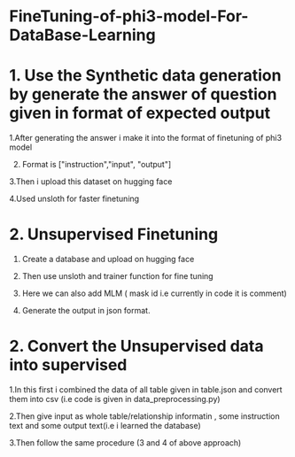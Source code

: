 # FineTuning-of-phi3-model-For-DataBase-Learning


# 1. Use the Synthetic data generation by generate the answer of question given  in format of expected output
1.After generating the answer i make it into the format of finetuning of phi3 model

2. Format is ["instruction","input", "output"]

3.Then i upload this dataset on hugging face 

4.Used unsloth for faster finetuning

# 2. Unsupervised Finetuning
1. Create a database and upload on hugging face

2. Then use unsloth and trainer function for fine tuning

3. Here we can also add MLM ( mask id i.e currently in code it is comment)

4. Generate the output in json format.

# 2. Convert the Unsupervised data into supervised 
1.In this first i combined the data of all table given in table.json and convert them into csv (i.e code is given in data_preprocessing.py)

2.Then give input as whole table/relationship informatin , some instruction text and some output text(i.e i learned the database)

3.Then follow the same procedure (3 and 4 of above approach)
